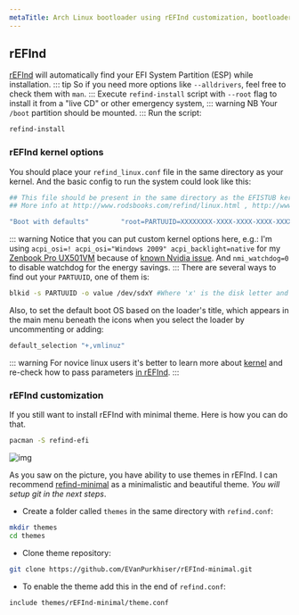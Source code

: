 ```yaml
---
metaTitle: Arch Linux bootloader using rEFInd customization, bootloader refind kernel opitons, rEFInd refind-minimal theme, refind customization.
---
```


## rEFInd
<a id="refind"></a>

[rEFInd](https://wiki.archlinux.org/index.php/REFInd) will automatically find your EFI System Partition (ESP) while installation.
::: tip
So if you need more options like `--alldrivers`, feel free to check them with `man`.
:::
Execute `refind-install` script with `--root` flag to install it from a "live CD" or other emergency system,
::: warning NB
Your `/boot` partition should be mounted.
:::
Run the script:
```sh
refind-install
```

### rEFInd kernel options
<a id="kernel-options"></a>
You should place your `refind_linux.conf` file in the same directory as your kernel.
And the basic config to run the system could look like this:
```sh
## This file should be present in the same directory as the EFISTUB kernel and initramfs files
## More info at http://www.rodsbooks.com/refind/linux.html , http://www.rodsbooks.com/efi-bootloaders/efistub.html

"Boot with defaults"    	"root=PARTUUID=XXXXXXXX-XXXX-XXXX-XXXX-XXXXXXXXXXXX rootfstype=ext4 rw add_efi_memmap initrd=/intel-ucode.img initrd=/initramfs-linux.img"
```
::: warning
Notice that you can put custom kernel options here, e.g.: I'm using `acpi_osi=! acpi_osi="Windows 2009" acpi_backlight=native` for my [Zenbook Pro UX501VM](https://wiki.archlinux.org/index.php/ASUS_Zenbook_Pro_UX501) because of [known Nvidia issue](https://wiki.archlinux.org/index.php/NVIDIA_Optimus#Lockup_issue_.28lspci_hangs.29).
And `nmi_watchdog=0` to disable watchdog for the energy savings.
:::
There are several ways to find out your `PARTUUID`, one of them is:
```sh
blkid -s PARTUUID -o value /dev/sdxY #Where 'x' is the disk letter and 'Y' is the partition number.
```
Also, to set the default boot OS based on the loader's title, which appears in the main menu beneath the icons when you select the loader by uncommenting or adding:
```sh
default_selection "+,vmlinuz"
```
::: warning
For novice linux users it's better to learn more about [kernel](https://wiki.archlinux.org/index.php/Kernel) and re-check how to pass parameters [in rEFInd](https://wiki.archlinux.org/index.php/REFInd#Passing_kernel_parameters).
:::

### rEFInd customization
<a id="refind-customization"></a>

If you still want to install rEFInd with minimal theme. Here is how you can do that.
```sh
pacman -S refind-efi
```
![img](/images/refind.png "After customization should look like this.")


As you saw on the picture, you have ability to use themes in rEFInd. I can recommend [refind-minimal](https://github.com/EvanPurkhiser/rEFInd-minimal) as a minimalistic and beautiful theme. *You will setup git in the next steps*.

- Create a folder called `themes` in the same directory with `refind.conf`:
```sh
mkdir themes
cd themes
```
- Clone theme repository:
```sh
git clone https://github.com/EVanPurkhiser/rEFInd-minimal.git
```
- To enable the theme add this in the end of `refind.conf`:
```sh
include themes/rEFInd-minimal/theme.conf
```
